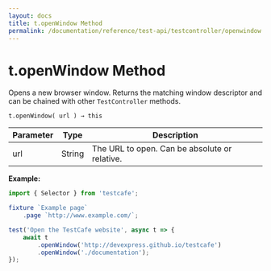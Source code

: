 ```yaml
---
layout: docs
title: t.openWindow Method
permalink: /documentation/reference/test-api/testcontroller/openwindow.html
---
```


# t.openWindow Method

Opens a new browser window. Returns the matching window descriptor and can be chained with other `TestController` methods.

```text
t.openWindow( url ) → this
```

Parameter | Type | Description
--------- | ---- | ------------
url | String | The URL to open. Can be absolute or relative.

**Example:**

```js
import { Selector } from 'testcafe';

fixture `Example page`
    .page `http://www.example.com/`;

test('Open the TestCafe website', async t => {
    await t
        .openWindow('http://devexpress.github.io/testcafe')
        .openWindow('./documentation');
});
```
